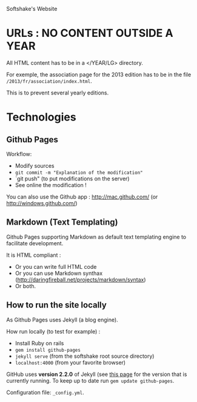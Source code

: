 Softshake's Website


# URLs : NO CONTENT OUTSIDE A YEAR

All HTML content has to be in a </YEAR/LG> directory.

For exemple, the association page for the 2013 edition has to be in the file `/2013/fr/association/index.html`.

This is to prevent several yearly editions.


# Technologies

## Github Pages

Workflow:

 - Modify sources
 - `git commit -m "Explanation of the modification"` 
 - `git push" (to put modifications on the server)
 - See online the modification !

You can also use the Github app : http://mac.github.com/ (or http://windows.github.com/)


## Markdown (Text Templating)

Github Pages supporting Markdown as default text templating engine to facilitate development.

It is HTML compliant : 

 - Or you can write full HTML code
 - Or you can use Markdown synthax (http://daringfireball.net/projects/markdown/syntax)
 - Or both.


## How to run the site locally

As Github Pages uses Jekyll (a blog engine).

How run locally (to test for example) :

 - Install Ruby on rails
 - `gem install github-pages`
 - `jekyll serve` (from the softshake root source directory)
 - `localhost:4000` (from your favorite browser)

GitHub uses **version 2.2.0** of Jekyll (see [this page](https://pages.github.com/versions/) for the version that is currently running. To keep up to date run `gem update github-pages`.

Configuration file: `_config.yml`.

